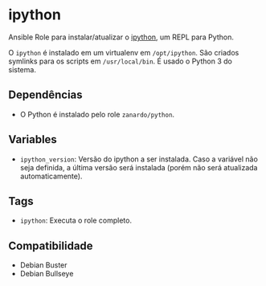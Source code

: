 # ipython

Ansible Role para instalar/atualizar o [ipython](https://github.com/ipython/ipython), um
REPL para Python.

O `ipython` é instalado em um virtualenv em `/opt/ipython`. São criados symlinks para os
scripts em `/usr/local/bin`. É usado o Python 3 do sistema.

## Dependências

- O Python é instalado pelo role `zanardo/python`.

## Variables

* `ipython_version`: Versão do ipython a ser instalada. Caso a variável não seja definida, a
  última versão será instalada (porém não será atualizada automaticamente).

## Tags

- `ipython`: Executa o role completo.

## Compatibilidade

- Debian Buster
- Debian Bullseye
